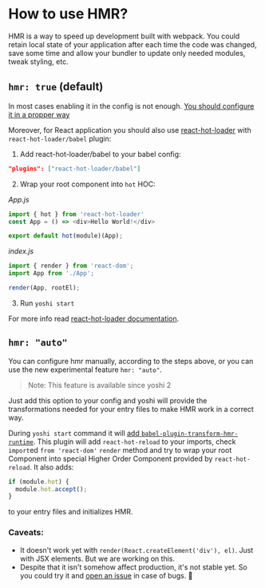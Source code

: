 # How to use HMR?
HMR is a way to speed up development built with webpack. You could retain local state of your application after each time the code was changed, save some time and allow your bundler to update only needed modules, tweak styling, etc.

## `hmr: true` (default)
In most cases enabling it in the config is not enough.
[You should configure it in a propper way](https://webpack.js.org/api/hot-module-replacement/)

Moreover, for React application you should also use [react-hot-loader](https://github.com/gaearon/react-hot-loader) with `react-hot-loader/babel` plugin:

1. Add react-hot-loader/babel to your babel config:
```json
"plugins": ["react-hot-loader/babel"]
```

2. Wrap your root component into `hot` HOC:

*App.js*
```js
import { hot } from 'react-hot-loader'
const App = () => <div>Hello World!</div>

export default hot(module)(App);
```

*index.js*
```js
import { render } from 'react-dom';
import App from './App';

render(App, rootEl);
```

3. Run `yoshi start`

For more info read [react-hot-loader documentation](https://github.com/gaearon/react-hot-loader#install).


## `hmr: "auto"`

You can configure hmr manually, according to the steps above, or you can use the new experimental feature `hmr: "auto"`.

> Note: This feature is available since yoshi 2

Just add this option to your config and yoshi will provide the transformations needed for your entry files to make HMR work in a correct way.

During `yoshi start` command it will [add `babel-plugin-transform-hmr-runtime`](https://github.com/wix-private/yoshi/pull/189). This plugin will add `react-hot-reload` to your imports, check `import`ed `from 'react-dom'` `render` method and try to wrap your root Component into special Higher Order Component provided by `react-hot-reload`.
It also adds:
```js
if (module.hot) {
  module.hot.accept();
}
```
to your entry files and initializes HMR.

### Caveats:
- It doesn't work yet with `render(React.createElement('div'), el)`. Just with JSX elements. But we are working on this.
- Despite that it isn't somehow affect production, it's not stable yet. So you could try it and [open an issue](https://github.com/wix-private/yoshi/issues) in case of bugs. 🙏
